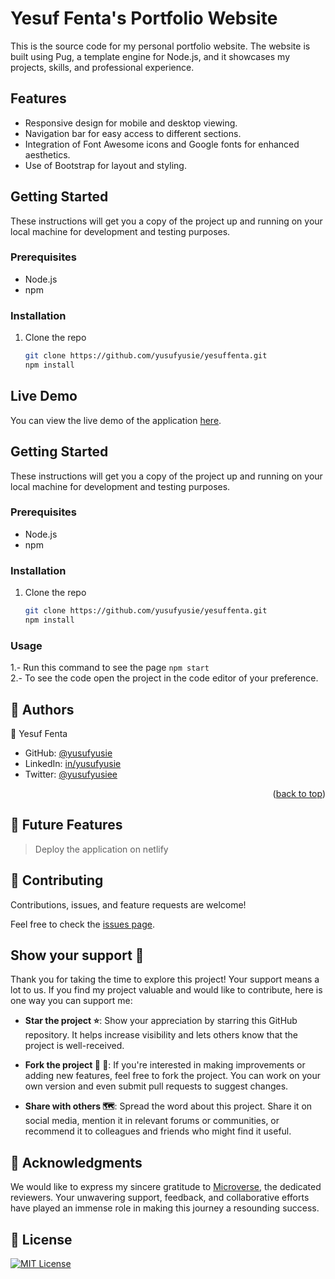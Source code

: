 # Yesuf Fenta's Portfolio Website

This is the source code for my personal portfolio website. The website is built using Pug, a template engine for Node.js, and it showcases my projects, skills, and professional experience.

## Features

- Responsive design for mobile and desktop viewing.
- Navigation bar for easy access to different sections.
- Integration of Font Awesome icons and Google fonts for enhanced aesthetics.
- Use of Bootstrap for layout and styling.

## Getting Started

These instructions will get you a copy of the project up and running on your local machine for development and testing purposes.

### Prerequisites

- Node.js
- npm

### Installation

1. Clone the repo
   ```bash
   git clone https://github.com/yusufyusie/yesuffenta.git
   npm install

## Live Demo

You can view the live demo of the application [here](https://yesuffenta.netlify.app).

## Getting Started

These instructions will get you a copy of the project up and running on your local machine for development and testing purposes.

### Prerequisites

- Node.js
- npm

### Installation

1. Clone the repo
   ```bash
   git clone https://github.com/yusufyusie/yesuffenta.git
   npm install

### Usage
1.- Run this command to see the page `npm start`  
2.- To see the code open the project in the code editor of your preference.

<!-- AUTHORS -->

## 👥 Authors <a name="authors"></a>

👤 Yesuf Fenta
- GitHub: [@yusufyusie](https://github.com/yusufyusie)
- LinkedIn: [in/yusufyusie](https://www.linkedin.com/in/yusufyusie)
- Twitter: [@yusufyusiee](https://twitter.com/yusufyusiee)


<p align="right">(<a href="#readme-top">back to top</a>)</p>

<!-- FUTURE FEATURES -->

## 🔭 Future Features <a name="future-features"></a>

> Deploy the application on netlify

## 🤝 Contributing <a name="contributing"></a>

Contributions, issues, and feature requests are welcome!

Feel free to check the [issues page](https://github.com/yusufyusie/yesuffent/issues).

<!-- SUPPORT -->

## <b>Show your support 🌟</b><a name="support"></a>

Thank you for taking the time to explore this project! Your support means a lot to us. If you find my project valuable and would like to contribute, here is one way you can support me:

- <b>Star the project ⭐️</b>: Show your appreciation by starring this GitHub repository. It helps increase visibility and lets others know that the project is well-received.

- <b>Fork the project 🍴 🎣</b>: If you're interested in making improvements or adding new features, feel free to fork the project. You can work on your own version and even submit pull requests to suggest changes.

- <b>Share with others 🗺️</b>: Spread the word about this project. Share it on social media, mention it in relevant forums or communities, or recommend it to colleagues and friends who might find it useful.

<!-- ACKNOWLEDGEMENTS -->

## 🙏 Acknowledgments <a name="acknowledgements"></a>

We would like to express my sincere gratitude to [Microverse](https://github.com/microverseinc), the dedicated reviewers. Your unwavering support, feedback, and collaborative efforts have played an immense role in making this journey a resounding success.

<!-- LICENSE -->

## 📝 License <a name="license"></a>

[![MIT License](https://img.shields.io/badge/License-MIT-green.svg)](./LICENSE)


